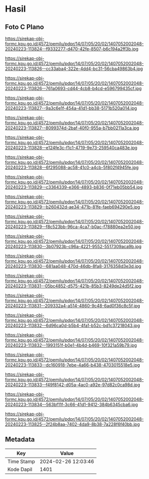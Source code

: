 # Hasil

## Foto C Plano

https://sirekap-obj-formc.kpu.go.id/4572/pemilu/pdpr/14/07/05/20/02/1407052002048-20240223-113824--f9332277-d470-42fe-8507-b6c194a2ff3b.jpg

https://sirekap-obj-formc.kpu.go.id/4572/pemilu/pdpr/14/07/05/20/02/1407052002048-20240223-113826--cc33aba4-322e-4dd4-bc31-56cba49863b4.jpg

https://sirekap-obj-formc.kpu.go.id/4572/pemilu/pdpr/14/07/05/20/02/1407052002048-20240223-113826--761a0693-cd44-4cb8-b4cd-e596799435cf.jpg

https://sirekap-obj-formc.kpu.go.id/4572/pemilu/pdpr/14/07/05/20/02/1407052002048-20240223-113827--9a3c6e1f-454a-41d1-bb38-5171b520a014.jpg

https://sirekap-obj-formc.kpu.go.id/4572/pemilu/pdpr/14/07/05/20/02/1407052002048-20240223-113827--8099374d-2baf-40f0-955a-b7bb0211a3ca.jpg

https://sirekap-obj-formc.kpu.go.id/4572/pemilu/pdpr/14/07/05/20/02/1407052002048-20240223-113828--e124fe3c-f1c1-4719-9e73-259540ca483e.jpg

https://sirekap-obj-formc.kpu.go.id/4572/pemilu/pdpr/14/07/05/20/02/1407052002048-20240223-113828--6f295088-ac58-41c0-a4cb-5f802f4945fe.jpg

https://sirekap-obj-formc.kpu.go.id/4572/pemilu/pdpr/14/07/05/20/02/1407052002048-20240223-113829--c3364339-e366-4893-b836-0f71eb05bb54.jpg

https://sirekap-obj-formc.kpu.go.id/4572/pemilu/pdpr/14/07/05/20/02/1407052002048-20240223-113829--b260432d-ae34-471b-81fe-faeb694290e5.jpg

https://sirekap-obj-formc.kpu.go.id/4572/pemilu/pdpr/14/07/05/20/02/1407052002048-20240223-113829--f8c523bb-96ca-4ca7-b0ac-f78880ea2e50.jpg

https://sirekap-obj-formc.kpu.go.id/4572/pemilu/pdpr/14/07/05/20/02/1407052002048-20240223-113830--3b07923b-c96a-4221-9552-5517309aca9b.jpg

https://sirekap-obj-formc.kpu.go.id/4572/pemilu/pdpr/14/07/05/20/02/1407052002048-20240223-113830--681aa048-470d-46db-8fa8-3176358d3e3d.jpg

https://sirekap-obj-formc.kpu.go.id/4572/pemilu/pdpr/14/07/05/20/02/1407052002048-20240223-113831--05bc4852-d575-421b-85b3-8249de24d5f2.jpg

https://sirekap-obj-formc.kpu.go.id/4572/pemilu/pdpr/14/07/05/20/02/1407052002048-20240223-113831--209332a4-a514-4860-9c48-6ad0f36c8c5f.jpg

https://sirekap-obj-formc.kpu.go.id/4572/pemilu/pdpr/14/07/05/20/02/1407052002048-20240223-113832--6d96ca0d-b5b4-4fa1-b52c-bd1c37218043.jpg

https://sirekap-obj-formc.kpu.go.id/4572/pemilu/pdpr/14/07/05/20/02/1407052002048-20240223-113832--1993151f-b0e1-4b4d-b469-10f321a59b79.jpg

https://sirekap-obj-formc.kpu.go.id/4572/pemilu/pdpr/14/07/05/20/02/1407052002048-20240223-113833--dc160918-7ebe-4a66-b438-4703015518e5.jpg

https://sirekap-obj-formc.kpu.go.id/4572/pemilu/pdpr/14/07/05/20/02/1407052002048-20240223-113833--f49f8142-d05a-4ac0-a92e-97d82c0ca98d.jpg

https://sirekap-obj-formc.kpu.go.id/4572/pemilu/pdpr/14/07/05/20/02/1407052002048-20240223-113834--563bf11f-3c66-41d1-9412-384b6345cba6.jpg

https://sirekap-obj-formc.kpu.go.id/4572/pemilu/pdpr/14/07/05/20/02/1407052002048-20240223-113825--2f24b8aa-7402-4da9-8b38-7a228f6f40bb.jpg


## Metadata

| Key        | Value               |
| ---------- | ------------------- |
| Time Stamp | 2024-02-26 12:03:46 |
| Kode Dapil | 1401                |



